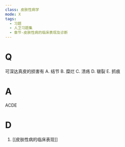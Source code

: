 ```yaml
---
class: 皮肤性病学
mode: X
tags:
  - 习题
  - 人卫习题集
  - 章节-皮肤性病的临床表现及诊断
---
```


# Q
可深达真皮的损害有
A. 结节 B. 糜烂 C. 溃疡 D. 皲裂 E. 抓痕
# A
ACDE
# D
1. [[皮肤性病的临床表现]]